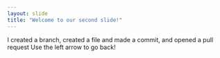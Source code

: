 ```yaml
---
layout: slide
title: "Welcome to our second slide!"
---
```

I created a branch, created a file and made a commit, and opened a pull request
Use the left arrow to go back!
